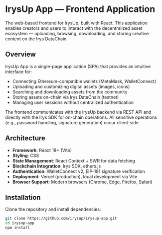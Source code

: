 # IrysUp App — Frontend Application

The web-based frontend for IrysUp, built with React. This application enables creators and users to interact with the decentralized asset ecosystem — uploading, browsing, downloading, and storing creative content on the Irys DataChain.

## Overview

IrysUp App is a single-page application (SPA) that provides an intuitive interface for:

- Connecting Ethereum-compatible wallets (MetaMask, WalletConnect)
- Uploading and customizing digital assets (images, icons)
- Searching and downloading assets from the community
- Storing assets on-chain via Irys DataChain (testnet)
- Managing user sessions without centralized authentication

The frontend communicates with the IrysUp backend via REST API and directly with the Irys SDK for on-chain operations. All sensitive operations (e.g., password handling, signature generation) occur client-side.

## Architecture

- **Framework**: React 18+ (Vite)
- **Styling**: CSS
- **State Management**: React Context + SWR for data fetching
- **Blockchain Integration**: Irys SDK, ethers.js
- **Authentication**: WalletConnect v2, EIP-191 signature verification
- **Deployment**: Vercel (production), local development via Vite
- **Browser Support**: Modern browsers (Chrome, Edge, Firefox, Safari)

## Installation

Clone the repository and install dependencies:

```bash
git clone https://github.com/irysup/irysup-app.git
cd irysup-app
npm install
